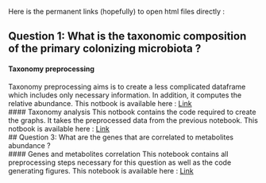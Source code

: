Here is the permanent links (hopefully) to open html files directly :

## Question 1: What is the taxonomic composition of the primary colonizing microbiota ?

#### Taxonomy preprocessing

Taxonomy preprocessing aims is to create a less complicated dataframe which includes only necessary information. In addition, it computes the relative abundance. This notbook is available here : [Link](https://htmlpreview.github.io/?https://github.com/alex-merge/Holopig-data-analysis/blob/main/notebooks/Taxonomic_data_preprocessing.nb.html)\
\#### Taxonomy analysis This notbook contains the code required to create the graphs. It takes the preprocessed data from the previous notebook. This notbook is available here : [Link](https://htmlpreview.github.io/?https://github.com/alex-merge/Holopig-data-analysis/blob/main/notebooks/Taxonomic_data_analysis.nb.html)\
\## Question 3: What are the genes that are correlated to metabolites abundance ?\
\#### Genes and metabolites correlation This notebook contains all preprocessing steps necessary for this question as well as the code generating figures. This notebook is available here : [Link](https://htmlpreview.github.io/?https://github.com/alex-merge/Holopig-data-analysis/blob/main/notebooks/Genes_and_metabolites_correlation.nb.html)
